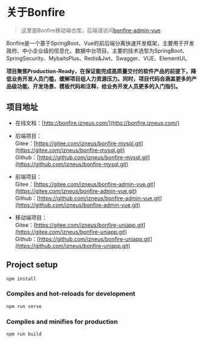 # 关于Bonfire
> 这里是Bonfire移动端仓库，后端请访问[bonfire-admin-vue](https://gitee.com/izneus/bonfire-mysql.git)

Bonfire是一个基于SpringBoot、Vue的前后端分离快速开发框架，主要用于开发政府、中小企业级的信息化、数据中台项目。主要的技术选型为SpringBoot、SpringSecurity、MybaitsPlus、Redis&Jwt、Swagger、VUE、ElementUI。

**项目聚焦Production-Ready，在保证能完成高质量交付的软件产品的前提下，降低业务开发人员门槛，缓解项目组人力资源压力。同时，项目代码会涵盖更多的产品级功能、开发场景、模板代码和注释，给业务开发人员更多的入门指引。**

## 项目地址
- 在线文档：[http://bonfire.izneus.com/](http://bonfire.izneus.com/)

- 后端项目：   
  Gitee：[https://gitee.com/izneus/bonfire-mysql.git](https://gitee.com/izneus/bonfire-mysql.git)   
  Github：[https://github.com/izneus/bonfire-mysql.git](https://github.com/izneus/bonfire-mysql.git)

- 前端项目：   
  Gitee：[https://gitee.com/izneus/bonfire-admin-vue.git](https://gitee.com/izneus/bonfire-admin-vue.git)   
  Github：[https://github.com/izneus/bonfire-admin-vue.git](https://github.com/izneus/bonfire-admin-vue.git)

- 移动端项目：   
  Gitee：[https://gitee.com/izneus/bonfire-uniapp.git](https://gitee.com/izneus/bonfire-uniapp.git)   
  Github：[https://github.com/izneus/bonfire-uniapp.git](https://github.com/izneus/bonfire-uniapp.git)

## Project setup
```
npm install
```

### Compiles and hot-reloads for development
```
npm run serve
```

### Compiles and minifies for production
```
npm run build
```

